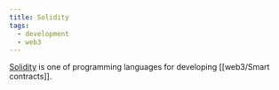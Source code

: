 ```yaml
---
title: Solidity
tags:
  - development
  - web3
---
```


[Solidity](https://docs.soliditylang.org/en/v0.8.17/) is one of programming languages for developing [[web3/Smart contracts]].
